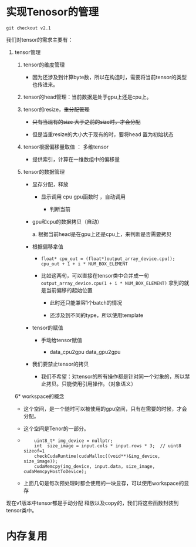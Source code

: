 # 实现Tenosor的管理

`git checkout v2.1`

我们对tensor的需求主要有：

1. tensor管理
   
   1. tensor的维度管理
      
      * 因为还涉及到计算byte数，所以在构造时，需要将当前tensor的类型也传进来。
   
   2. tensor的head管理：当前数据是处于gpu上还是cpu上。
   
   3. tensor的resize，~~重分配管理~~
      
      * ~~只有当现有的size 大于之前的size时，才会分配~~
      
      * 但是当重resize的大小大于现有的时，要将head 置为初始状态
   
   4. tensor根据偏移量取值 ： 多维tensor
      
      - 提供索引，计算在一维数组中的偏移量
   
   5. tensor的数据管理
      
      - 显存分配，释放
        
        - 显示调用 cpu gpu函数时 ，自动调用
          
          - 判断当前
      
      - gpu和cpu的数据拷贝（自动）
        
         a. 根据当前head是在gpu上还是cpu上，来判断是否需要拷贝
      
      - 根据偏移拿值
        
        - ```
          float* cpu_out = (float*)output_array_device.cpu();
          cpu_out + 1 + i * NUM_BOX_ELEMENT
          ```
        
        - 比如这两句，可以直接在tensor类中合并成一句  `output_array_device.cpu(1 + i * NUM_BOX_ELEMENT)` 拿到的就是当前偏移的起始位置
          
          - 此时还只能兼容1个batch的情况
          
          - 还涉及到不同的type，所以使用template
      
      - tensor的赋值
        
        - 手动给tensor赋值
          
          - data_cpu2gpu  data_gpu2gpu
      * 我们要禁止tensor的拷贝
        
        * 我们不希望：对tensor的所有操作都是针对同一个对象的，所以禁止拷贝。只能使用引用操作。（对象语义）
   
   6* workspace的概念
   
   * 这个空间，是一个随时可以被使用的gpu空间，只有在需要的时候，才会分配。
   
   * 这个空间是Tenor的一部分。
   
   * ```
         uint8_t* img_device = nullptr;
         int  size_image = input.cols * input.rows * 3;  // uint8 sizeof=1
         checkCudaRuntime(cudaMalloc((void**)&img_device, size_image));
         cudaMemcpy(img_device, input.data, size_image, cudaMemcpyHostToDevice);
     ```
   
   * 上面几句是每次预处理时都会使用的一块显存，可以使用workspace的显存

现在v1版本中tensor都是手动分配 释放以及copy的，我们将这些函数封装到tensor类中。

# 内存复用